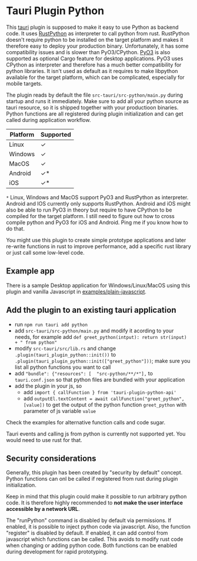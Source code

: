 # Tauri Plugin Python

This [tauri](https://v2.tauri.app/) plugin is supposed to make it easy to use Python as backend code.
It uses [RustPython](https://github.com/RustPython/RustPython) as interpreter to call python from rust.
RustPython doesn't require python to be installed on the target platform and makes it 
therefore easy to deploy your production binary. Unfortunately, it has some 
compatibility issues and is slower than PyO3/CPython. [PyO3](https://pyo3.rs) is also supported as optional Cargo feature for desktop applications. 
PyO3 uses CPython as interpreter and therefore has a much better compatibility for python libraries.
It isn't used as default as it requires to make libpython available for the target platform,
which can be complicated, especially for mobile targets.

The plugin reads by default the file `src-tauri/src-python/main.py` during 
startup and runs it immediately. Make sure to add all your python source as tauri resource,
so it is shipped together with your productioon binaries. Python functions are all registered during plugin initialization 
and can get called during application workflow.


| Platform | Supported |
| -------- | --------- |
| Linux    | ✓         |
| Windows  | ✓         |
| MacOS    | ✓         |
| Android  | ✓*        |
| iOS      | ✓*        |

`*` Linux, Windows and MacOS support PyO3 and RustPython as interpreter. Android and IOS
currently only supports RustPython. 
Android and iOS might also be able to run PyO3 in theory but require to have CPython
to be compiled for the target platform. I still need to figure out how to 
cross compile python and PyO3 for iOS and Android. Ping me if you know how to do that.

You might use this plugin to create simple prototype applications
and later re-write functions in rust to improve
performance, add a specific rust library or just call some 
low-level code.

## Example app

There is a sample Desktop application for Windows/Linux/MacOS using this plugin and vanilla 
Javascript in [examples/plain-javascript](https://github.com/marcomq/tauri-plugin-python/tree/main/examples/plain-javascript).


## Add the plugin to an existing tauri application
- run `npm run tauri add python`
- add `src-tauri/src-python/main.py` and modify it acording to your needs, for example add `def greet_python(intput): return str(input) + " from python"`
- modify `src-tauri/src/lib.rs` and change `.plugin(tauri_plugin_python::init())` to `.plugin(tauri_plugin_python::init(["greet_python"]))`; make sure you list all python functions you 
want to call
- add `"bundle": {"resources": [  "src-python/**/*"],` to `tauri.conf.json` so that python files are bundled with your application
- add the plugin in your js, so 
   - add `import { callFunction } from 'tauri-plugin-python-api'` 
   - add `outputEl.textContent = await callFunction("greet_python", [value])` to get the output of the python function `greet_python` with parameter of js variable `value`

Check the examples for alternative function calls and code sugar.

Tauri events and calling js from python is currently not supported yet. You would need to use rust for that.

## Security considerations
Generally, this plugin has been created by "security by default" concept. Python functions can onl be called if registered from rust during plugin initialization.

Keep in mind that this plugin could make it possible to run arbitrary python code. 
It is therefore highly recommended to **not make the user interface accessible by a network URL**. 

The "runPython" command is disabled by default via permissions. If enabled, it is possible to 
inject python code via javascript.
Also, the function "register" is disabled by default. If enabled, it can 
add control from javascript which functions can be called. This avoids to modify rust code when changing or adding python code.
Both functions can be enabled during development for rapid prototyping.

